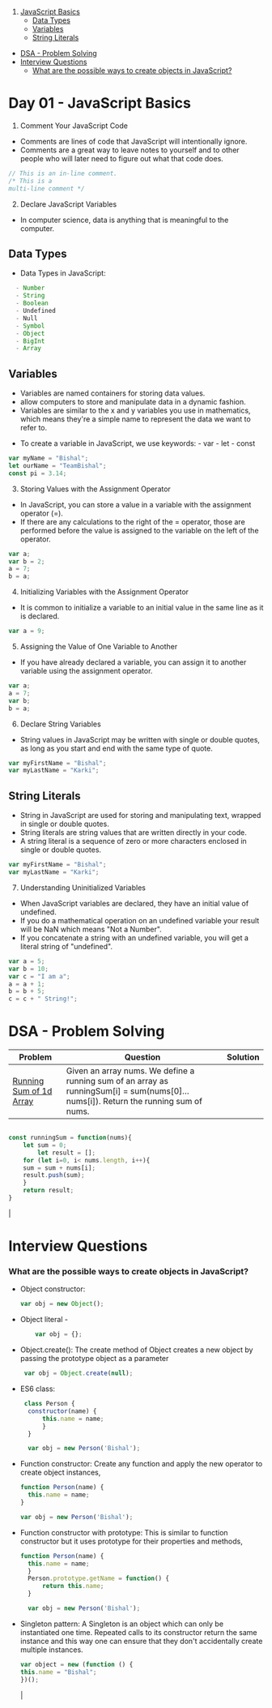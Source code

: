 1. [JavaScript Basics](#day-01---javascript-basics)
   - [Data Types](##data-types)
   - [Variables](##variables)
   - [String Literals](##string-literals)

- [DSA - Problem Solving](#dsa---problem-solving)
- [Interview Questions](#interview-questions)
  - [What are the possible ways to create objects in JavaScript?](###what-are-the-possible-ways-to-create-objects-in-javascript?)

# Day 01 - JavaScript Basics

1. Comment Your JavaScript Code

- Comments are lines of code that JavaScript will intentionally ignore.
- Comments are a great way to leave notes to yourself and to other people who will later need to figure out what that code does.

```JavaScript
// This is an in-line comment.
/* This is a
multi-line comment */
```

2. Declare JavaScript Variables

- In computer science, data is anything that is meaningful to the computer.

## Data Types

- Data Types in JavaScript:

```JavaScript
  - Number
  - String
  - Boolean
  - Undefined
  - Null
  - Symbol
  - Object
  - BigInt
  - Array
```

## Variables

- Variables are named containers for storing data values.
- allow computers to store and manipulate data in a dynamic fashion.
- Variables are similar to the x and y variables you use in mathematics, which means they're a simple name to represent the data we want to refer to.

* To create a variable in JavaScript, we use keywords: - var - let - const

```JavaScript
var myName = "Bishal";
let ourName = "TeamBishal";
const pi = 3.14;
```

3. Storing Values with the Assignment Operator

- In JavaScript, you can store a value in a variable with the assignment operator (=).
- If there are any calculations to the right of the = operator, those are performed before the value is assigned to the variable on the left of the operator.

```JavaScript
var a;
var b = 2;
a = 7;
b = a;
```

4. Initializing Variables with the Assignment Operator

- It is common to initialize a variable to an initial value in the same line as it is declared.

```JavaScript
var a = 9;
```

5. Assigning the Value of One Variable to Another

- If you have already declared a variable, you can assign it to another variable using the assignment operator.

```JavaScript
var a;
a = 7;
var b;
b = a;
```

6. Declare String Variables

- String values in JavaScript may be written with single or double quotes, as long as you start and end with the same type of quote.

```JavaScript
var myFirstName = "Bishal";
var myLastName = "Karki";
```

## String Literals

- String in JavaScript are used for storing and manipulating text, wrapped in single or double quotes.
- String literals are string values that are written directly in your code.
- A string literal is a sequence of zero or more characters enclosed in single or double quotes.

```JavaScript
var myFirstName = "Bishal";
var myLastName = "Karki";
```

7. Understanding Uninitialized Variables

- When JavaScript variables are declared, they have an initial value of undefined.
- If you do a mathematical operation on an undefined variable your result will be NaN which means "Not a Number".
- If you concatenate a string with an undefined variable, you will get a literal string of "undefined".

```JavaScript
var a = 5;
var b = 10;
var c = "I am a";
a = a + 1;
b = b + 5;
c = c + " String!";
```

# DSA - Problem Solving

| Problem                                                                           | Question                                                                                                                          | Solution |
| --------------------------------------------------------------------------------- | --------------------------------------------------------------------------------------------------------------------------------- | -------- |
| [Running Sum of 1d Array](https://leetcode.com/problems/running-sum-of-1d-array/) | Given an array nums. We define a running sum of an array as runningSum[i] = sum(nums[0]…nums[i]). Return the running sum of nums. |

```JavaScript

const runningSum = function(nums){
    let sum = 0;
        let result = [];
    for (let i=0, i< nums.length, i++){
    sum = sum + nums[i];
    result.push(sum);
    }
    return result;
}

```

|

# Interview Questions

### What are the possible ways to create objects in JavaScript?

- Object constructor:

  ```JavaScript
  var obj = new Object();
  ```

- Object literal -

  ```JavaScript
      var obj = {};
  ```

- Object.create(): The create method of Object creates a new object by passing the prototype object as a parameter

  ```JavaScript
   var obj = Object.create(null);
  ```

- ES6 class:

  ```JavaScript
   class Person {
    constructor(name) {
        this.name = name;
        }
    }

    var obj = new Person('Bishal');
  ```

- Function constructor: Create any function and apply the new operator to create object instances,

  ```JavaScript
  function Person(name) {
    this.name = name;
  }

  var obj = new Person('Bishal');
  ```

- Function constructor with prototype: This is similar to function constructor but it uses prototype for their properties and methods,

  ```JavaScript
  function Person(name) {
    this.name = name;
    }
    Person.prototype.getName = function() {
        return this.name;
    }

    var obj = new Person('Bishal');
  ```

- Singleton pattern: A Singleton is an object which can only be instantiated one time. Repeated calls to its constructor return the same instance and this way one can ensure that they don't accidentally create multiple instances.
  ```JavaScript
  var object = new (function () {
  this.name = "Bishal";
  })();
  ```
  |
